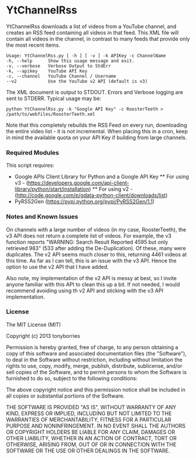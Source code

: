 YtChannelRss
============

YtChannelRss downloads a list of videos from a YouTube channel, and creates an RSS feed containing all videos in that feed. This XML file will contain all videos in the channel, in contrast to many feeds that provide only the most recent items. 

    Usage: YtChannelRss.py [ -h ] [ -v ] -k APIKey -c ChannelName
    -h, --help      Show this usage message and exit.
    -v, --verbose   Verbose Output to StdErr
    -k, --apikey    YouTube API Key
    -c, --channel   YouTube Channel / Username
    --v2            Use the YouTube v2 API (default is v3)


The XML document is output to STDOUT. Errors and Verbose logging are sent to STDERR. Typical usage may be:

    python YtChannelRss.py -k "Google API Key" -c RoosterTeeth > /path/to/webfiles/RoosterTeeth.xml

Note that this completely rebuilds the RSS Feed on every run, downloading the entire video list - it is not incremental. When placing this in a cron, keep in mind the available quota on your API Key if building from large channels.

### Required Modules

This script requires: 

* Google APIs Client Library for Python and a Google API Key
** For using v3 - (https://developers.google.com/api-client-library/python/start/installation)
** For using v2 - (http://code.google.com/p/gdata-python-client/downloads/list)
* PyRSS2Gen (https://pypi.python.org/pypi/PyRSS2Gen/1.1)

### Notes and Known Issues

On channels with a large number of videos (in my case, RoosterTeeth), the v3 
API does not return a complete list of videos. For example, the v3 function 
reports "WARNING: Search Result Reported 4595 but only retrieved 983" (533 
after adding the De-Duplication). Of these, many were duplicates. The v2 API 
seems much closer to this, returning 4461 videos at this time. As far as I 
can tell, this is an issue with the v3 API. Hence the option to use the v2 
API that I have added. 

Also note, my implementation of the v2 API is messy at best, so I invite 
anyone familiar with this API to clean this up a bit. If not needed, I would 
recommend avoiding using th v2 API and sticking with the v3 API implementation.

### License

The MIT License (MIT)

Copyright (c) 2013 tonyborries

Permission is hereby granted, free of charge, to any person obtaining a copy of
this software and associated documentation files (the "Software"), to deal in
the Software without restriction, including without limitation the rights to
use, copy, modify, merge, publish, distribute, sublicense, and/or sell copies of
the Software, and to permit persons to whom the Software is furnished to do so,
subject to the following conditions:

The above copyright notice and this permission notice shall be included in all
copies or substantial portions of the Software.

THE SOFTWARE IS PROVIDED "AS IS", WITHOUT WARRANTY OF ANY KIND, EXPRESS OR
IMPLIED, INCLUDING BUT NOT LIMITED TO THE WARRANTIES OF MERCHANTABILITY, FITNESS
FOR A PARTICULAR PURPOSE AND NONINFRINGEMENT. IN NO EVENT SHALL THE AUTHORS OR
COPYRIGHT HOLDERS BE LIABLE FOR ANY CLAIM, DAMAGES OR OTHER LIABILITY, WHETHER
IN AN ACTION OF CONTRACT, TORT OR OTHERWISE, ARISING FROM, OUT OF OR IN
CONNECTION WITH THE SOFTWARE OR THE USE OR OTHER DEALINGS IN THE SOFTWARE.

